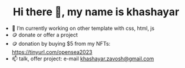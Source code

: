  <h1 align="center">Hi there 👋, my name is khashayar</h1>
 
 
 - 🌱 I’m currently working on other template with css, html, js
 - 🪙 donate or offer a project
 - 🪙 donation by buying $5 from my NFTs: https://tinyurl.com/opensea2023
 - 📫 talk, offer project: e-mail [khashayar.zavosh@gmail.com](khashayar.zavosh@gmail.com)


